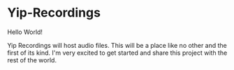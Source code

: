 # Yip-Recordings

Hello World!

Yip Recordings will host audio files. This will be a place like no other and the first of its kind. I'm very excited to get started and share this project with the rest of the world.

